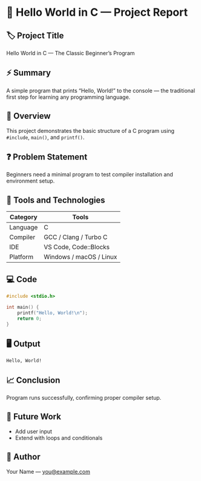 # 👋 Hello World in C — Project Report

## 🏷️ Project Title
Hello World in C — The Classic Beginner’s Program

## ⚡ Summary
A simple program that prints “Hello, World!” to the console — the traditional first step for learning any programming language.

## 📘 Overview
This project demonstrates the basic structure of a C program using `#include`, `main()`, and `printf()`.

## ❓ Problem Statement
Beginners need a minimal program to test compiler installation and environment setup.

## 🧰 Tools and Technologies
| Category | Tools |
|-----------|--------|
| Language | C |
| Compiler | GCC / Clang / Turbo C |
| IDE | VS Code, Code::Blocks |
| Platform | Windows / macOS / Linux |

## 💻 Code
```c
#include <stdio.h>

int main() {
    printf("Hello, World!\n");
    return 0;
}
```

## 🖥️ Output
```
Hello, World!
```

## 📈 Conclusion
Program runs successfully, confirming proper compiler setup.

## 🚀 Future Work
- Add user input
- Extend with loops and conditionals

## 👤 Author
Your Name — you@example.com
